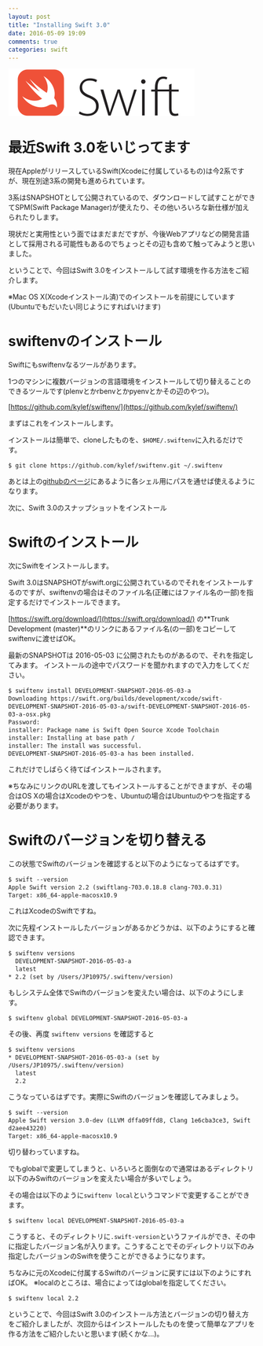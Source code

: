 ```yaml
---
layout: post
title: "Installing Swift 3.0"
date: 2016-05-09 19:09
comments: true
categories: swift
---
```


![Swift](/assets/2016-05-09/swift.svg)

# 最近Swift 3.0をいじってます

現在AppleがリリースしているSwift(Xcodeに付属しているもの)は今2系ですが、現在別途3系の開発も進められています。

3系はSNAPSHOTとして公開されているので、ダウンロードして試すことができてSPM(Swift Package Manager)が使えたり、その他いろいろな新仕様が加えられたりします。

現状だと実用性という面ではまだまだですが、今後Webアプリなどの開発言語として採用される可能性もあるのでちょっとその辺も含めて触ってみようと思いました。

ということで、今回はSwift 3.0をインストールして試す環境を作る方法をご紹介します。

※Mac OS X(Xcodeインストール済)でのインストールを前提にしています(Ubuntuでもだいたい同じようにすればいけます)


# swiftenvのインストール

Swiftにもswiftenvなるツールがあります。

1つのマシンに複数バージョンの言語環境をインストールして切り替えることのできるツールです(plenvとかrbenvとかpyenvとかその辺のやつ)。

[https://github.com/kylef/swiftenv/](https://github.com/kylef/swiftenv/)

まずはこれをインストールします。

インストールは簡単で、cloneしたものを、`$HOME/.swiftenv`に入れるだけです。

```shell
$ git clone https://github.com/kylef/swiftenv.git ~/.swiftenv
```

あとは上の[githubのページ](https://github.com/kylef/swiftenv/)にあるように各シェル用にパスを通せば使えるようになります。

次に、Swift 3.0のスナップショットをインストール

# Swiftのインストール

次にSwiftをインストールします。

Swift 3.0はSNAPSHOTがswift.orgに公開されているのでそれをインストールするのですが、swiftenvの場合はそのファイル名(正確にはファイル名の一部)を指定するだけでインストールできます。

[https://swift.org/download/](https://swift.org/download/) の**Trunk Development (master)**のリンクにあるファイル名(の一部)をコピーしてswiftenvに渡せばOK。

最新のSNAPSHOTは 2016-05-03 に公開されたものがあるので、それを指定してみます。
インストールの途中でパスワードを聞かれますので入力をしてください。

```shell
$ swiftenv install DEVELOPMENT-SNAPSHOT-2016-05-03-a
Downloading https://swift.org/builds/development/xcode/swift-DEVELOPMENT-SNAPSHOT-2016-05-03-a/swift-DEVELOPMENT-SNAPSHOT-2016-05-03-a-osx.pkg
Password:
installer: Package name is Swift Open Source Xcode Toolchain
installer: Installing at base path /
installer: The install was successful.
DEVELOPMENT-SNAPSHOT-2016-05-03-a has been installed.
```

これだけでしばらく待てばインストールされます。

※ちなみにリンクのURLを渡してもインストールすることができますが、その場合はOS Xの場合はXcodeのやつを、Ubuntuの場合はUbuntuのやつを指定する必要があります。

# Swiftのバージョンを切り替える

この状態でSwiftのバージョンを確認すると以下のようになってるはずです。

```shell
$ swift --version
Apple Swift version 2.2 (swiftlang-703.0.18.8 clang-703.0.31)
Target: x86_64-apple-macosx10.9
```

これはXcodeのSwiftですね。

次に先程インストールしたバージョンがあるかどうかは、以下のようにすると確認できます。

```shell
$ swiftenv versions
  DEVELOPMENT-SNAPSHOT-2016-05-03-a
  latest
* 2.2 (set by /Users/JP10975/.swiftenv/version)
```

もしシステム全体でSwiftのバージョンを変えたい場合は、以下のようにします。

```shell
$ swiftenv global DEVELOPMENT-SNAPSHOT-2016-05-03-a
```

その後、再度 `swiftenv versions` を確認すると

```shell
$ swiftenv versions
* DEVELOPMENT-SNAPSHOT-2016-05-03-a (set by /Users/JP10975/.swiftenv/version)
  latest
  2.2
```

こうなっているはずです。実際にSwiftのバージョンを確認してみましょう。

```shell
$ swift --version
Apple Swift version 3.0-dev (LLVM dffa09ffd8, Clang 1e6cba3ce3, Swift d2aee43220)
Target: x86_64-apple-macosx10.9
```

切り替わっていますね。

でもglobalで変更してしまうと、いろいろと面倒なので通常はあるディレクトリ以下のみSwiftのバージョンを変えたい場合が多いでしょう。

その場合は以下のように`swiftenv local`というコマンドで変更することができます。

```shell
$ swiftenv local DEVELOPMENT-SNAPSHOT-2016-05-03-a
```

こうすると、そのディレクトリに`.swift-version`というファイルができ、その中に指定したバージョン名が入ります。こうすることでそのディレクトリ以下のみ指定したバージョンのSwiftを使うことができるようになります。

ちなみに元のXcodeに付属するSwiftのバージョンに戻すには以下のようにすればOK。
※localのところは、場合によってはglobalを指定してください。

```shell
$ swiftenv local 2.2
```

ということで、今回はSwift 3.0のインストール方法とバージョンの切り替え方をご紹介しましたが、次回からはインストールしたものを使って簡単なアプリを作る方法をご紹介したいと思います(続くかな…)。
